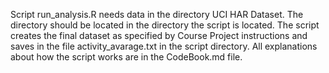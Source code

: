 Script run_analysis.R needs data in the directory UCI HAR Dataset.
The directory should be located in the directory the script is located.
The script creates the final dataset as specified by Course Project instructions
and saves in the file activity_avarage.txt in the script directory.
All explanations about how the script works are in the CodeBook.md file.